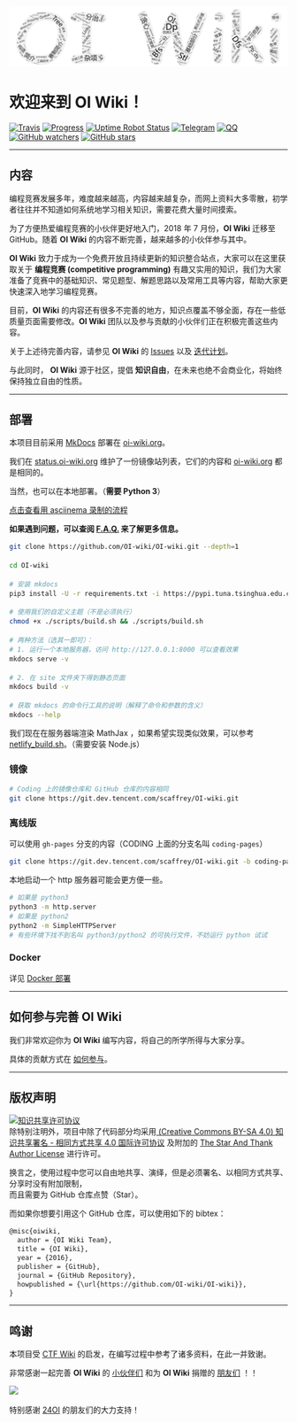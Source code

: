 [![Word Art](https://raw.githubusercontent.com/24OI/OI-wiki/master/docs/images/wordArt.png)](https://oi-wiki.org/)

# 欢迎来到 **OI Wiki**！

[![Travis](https://img.shields.io/travis/OI-WIKI/OI-wiki.svg?style=flat-square)](https://travis-ci.org/OI-wiki/OI-wiki)
[![Progress](https://img.shields.io/badge/Progress-88%25-brightgreen.svg?style=flat-square)](https://github.com/OI-wiki/OI-wiki)
[![Uptime Robot Status](https://img.shields.io/uptimerobot/status/m781254113-3e3bac467c64fc99eafd383e.svg?style=flat-square)](https://status.oi-wiki.org/)
[![Telegram](https://img.shields.io/badge/OI--wiki-join%20Telegram%20chat-brightgreen.svg?style=flat-square)](https://t.me/OIwiki)
[![QQ](https://img.shields.io/badge/OI--wiki-join%20QQ%20group-brightgreen.svg?style=flat-square)](https://jq.qq.com/?_wv=1027&k=5EfkM6K)
[![GitHub watchers](https://img.shields.io/github/watchers/OI-Wiki/OI-Wiki.svg?style=social&label=Watch)](https://github.com/OI-wiki/OI-wiki)
[![GitHub stars](https://img.shields.io/github/stars/OI-Wiki/OI-Wiki.svg?style=social&label=Stars)](https://github.com/OI-wiki/OI-wiki)

* * *

## 内容

编程竞赛发展多年，难度越来越高，内容越来越复杂，而网上资料大多零散，初学者往往并不知道如何系统地学习相关知识，需要花费大量时间摸索。

为了方便热爱编程竞赛的小伙伴更好地入门，2018 年 7 月份，**OI Wiki** 迁移至 GitHub。随着 **OI Wiki** 的内容不断完善，越来越多的小伙伴参与其中。

**OI Wiki** 致力于成为一个免费开放且持续更新的知识整合站点，大家可以在这里获取关于 **编程竞赛 (competitive programming)** 有趣又实用的知识，我们为大家准备了竞赛中的基础知识、常见题型、解题思路以及常用工具等内容，帮助大家更快速深入地学习编程竞赛。

目前，**OI Wiki** 的内容还有很多不完善的地方，知识点覆盖不够全面，存在一些低质量页面需要修改。**OI Wiki** 团队以及参与贡献的小伙伴们正在积极完善这些内容。

关于上述待完善内容，请参见 **OI Wiki** 的 [Issues](https://github.com/OI-wiki/OI-wiki/issues) 以及 [迭代计划](https://github.com/OI-wiki/OI-wiki/labels/%E8%BF%AD%E4%BB%A3%E8%AE%A1%E5%88%92%20%2F%20Iteration%20Plan)。

与此同时， **OI Wiki** 源于社区，提倡 **知识自由**，在未来也绝不会商业化，将始终保持独立自由的性质。

* * *

## 部署

本项目目前采用 [MkDocs](https://github.com/mkdocs/mkdocs) 部署在 [oi-wiki.org](https://oi-wiki.org)。

我们在 [status.oi-wiki.org](https://status.oi-wiki.org) 维护了一份镜像站列表，它们的内容和 [oi-wiki.org](https://oi-wiki.org) 都是相同的。

当然，也可以在本地部署。（**需要 Python 3**）

[点击查看用 asciinema 录制的流程](https://asciinema.org/a/220681)

**如果遇到问题，可以查阅 [F.A.Q.](https://oi-wiki.org/intro/faq/) 来了解更多信息。**

```bash
git clone https://github.com/OI-wiki/OI-wiki.git --depth=1

cd OI-wiki

# 安装 mkdocs
pip3 install -U -r requirements.txt -i https://pypi.tuna.tsinghua.edu.cn/simple/

# 使用我们的自定义主题（不是必须执行）
chmod +x ./scripts/build.sh && ./scripts/build.sh

# 两种方法（选其一即可）：
# 1. 运行一个本地服务器，访问 http://127.0.0.1:8000 可以查看效果
mkdocs serve -v

# 2. 在 site 文件夹下得到静态页面
mkdocs build -v

# 获取 mkdocs 的命令行工具的说明（解释了命令和参数的含义）
mkdocs --help
```

我们现在在服务器端渲染 MathJax ，如果希望实现类似效果，可以参考 [netlify_build.sh](https://github.com/OI-wiki/OI-wiki/blob/master/scripts/netlify_build.sh)。（需要安装 Node.js）

### 镜像

```bash
# Coding 上的镜像仓库和 GitHub 仓库的内容相同
git clone https://git.dev.tencent.com/scaffrey/OI-wiki.git
```

### 离线版

可以使用 `gh-pages` 分支的内容（CODING 上面的分支名叫 `coding-pages`）

```bash
git clone https://git.dev.tencent.com/scaffrey/OI-wiki.git -b coding-pages
```

本地启动一个 http 服务器可能会更方便一些。

```bash
# 如果是 python3
python3 -m http.server
# 如果是 python2
python2 -m SimpleHTTPServer
# 有些环境下找不到名叫 python3/python2 的可执行文件，不妨运行 python 试试
```

### Docker

详见 [Docker 部署](https://oi-wiki.org/intro/docker-deploy/)

* * *

## 如何参与完善 OI Wiki

我们非常欢迎你为 **OI Wiki** 编写内容，将自己的所学所得与大家分享。

具体的贡献方式在 [如何参与](https://oi-wiki.org/intro/htc/)。

* * *

## 版权声明

<a rel="license" href="https://creativecommons.org/licenses/by-sa/4.0/"><img alt="知识共享许可协议" style="border-width:0" src="https://i.creativecommons.org/l/by-sa/4.0/88x31.png" /></a><br />
除特别注明外，项目中除了代码部分均采用<a rel="license" href="https://creativecommons.org/licenses/by-sa/4.0/deed.zh"> (Creative Commons BY-SA 4.0) 知识共享署名 - 相同方式共享 4.0 国际许可协议</a> 及附加的 [The Star And Thank Author License](https://github.com/zTrix/sata-license) 进行许可。

换言之，使用过程中您可以自由地共享、演绎，但是必须署名、以相同方式共享、分享时没有附加限制，  
而且需要为 GitHub 仓库点赞（Star）。

而如果你想要引用这个 GitHub 仓库，可以使用如下的 bibtex：

```
@misc{oiwiki,
  author = {OI Wiki Team},
  title = {OI Wiki},
  year = {2016},
  publisher = {GitHub},
  journal = {GitHub Repository},
  howpublished = {\url{https://github.com/OI-wiki/OI-wiki}},
}
```

* * *

## 鸣谢

本项目受 [CTF Wiki](https://ctf-wiki.github.io/ctf-wiki/) 的启发，在编写过程中参考了诸多资料，在此一并致谢。

非常感谢一起完善 **OI Wiki** 的 [小伙伴们](https://github.com/OI-wiki/OI-wiki/graphs/contributors) 和为 **OI Wiki** 捐赠的 [朋友们](https://oi-wiki.org/intro/thanks/) ！！

<a href="https://github.com/OI-wiki/OI-wiki/graphs/contributors"><img src="https://opencollective.com/oi-wiki/contributors.svg?width=890&button=false" /></a>

特别感谢 [24OI](https://github.com/24OI) 的朋友们的大力支持！

<!-- <img src='https://i.loli.net/2018/12/07/5c0a6e4c31b30.png' alt='QVQNetWork' width=233> 
鸣谢 QVQNetwork 赞助的服务器。 -->
